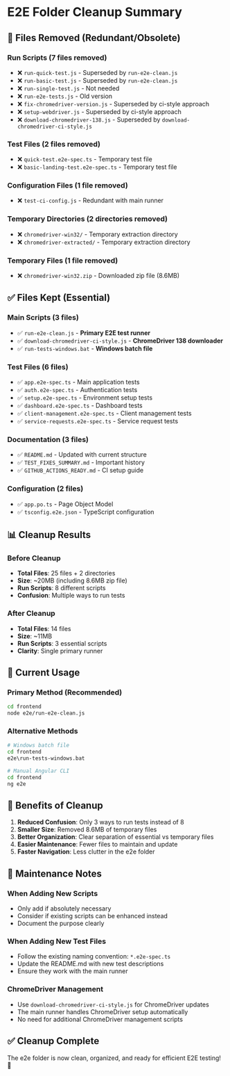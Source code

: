 # E2E Folder Cleanup Summary

## 🧹 **Files Removed (Redundant/Obsolete)**

### Run Scripts (7 files removed)
- ❌ `run-quick-test.js` - Superseded by `run-e2e-clean.js`
- ❌ `run-basic-test.js` - Superseded by `run-e2e-clean.js`
- ❌ `run-single-test.js` - Not needed
- ❌ `run-e2e-tests.js` - Old version
- ❌ `fix-chromedriver-version.js` - Superseded by ci-style approach
- ❌ `setup-webdriver.js` - Superseded by ci-style approach
- ❌ `download-chromedriver-138.js` - Superseded by `download-chromedriver-ci-style.js`

### Test Files (2 files removed)
- ❌ `quick-test.e2e-spec.ts` - Temporary test file
- ❌ `basic-landing-test.e2e-spec.ts` - Temporary test file

### Configuration Files (1 file removed)
- ❌ `test-ci-config.js` - Redundant with main runner

### Temporary Directories (2 directories removed)
- ❌ `chromedriver-win32/` - Temporary extraction directory
- ❌ `chromedriver-extracted/` - Temporary extraction directory

### Temporary Files (1 file removed)
- ❌ `chromedriver-win32.zip` - Downloaded zip file (8.6MB)

## ✅ **Files Kept (Essential)**

### Main Scripts (3 files)
- ✅ `run-e2e-clean.js` - **Primary E2E test runner**
- ✅ `download-chromedriver-ci-style.js` - **ChromeDriver 138 downloader**
- ✅ `run-tests-windows.bat` - **Windows batch file**

### Test Files (6 files)
- ✅ `app.e2e-spec.ts` - Main application tests
- ✅ `auth.e2e-spec.ts` - Authentication tests
- ✅ `setup.e2e-spec.ts` - Environment setup tests
- ✅ `dashboard.e2e-spec.ts` - Dashboard tests
- ✅ `client-management.e2e-spec.ts` - Client management tests
- ✅ `service-requests.e2e-spec.ts` - Service request tests

### Documentation (3 files)
- ✅ `README.md` - Updated with current structure
- ✅ `TEST_FIXES_SUMMARY.md` - Important history
- ✅ `GITHUB_ACTIONS_READY.md` - CI setup guide

### Configuration (2 files)
- ✅ `app.po.ts` - Page Object Model
- ✅ `tsconfig.e2e.json` - TypeScript configuration

## 📊 **Cleanup Results**

### Before Cleanup
- **Total Files**: 25 files + 2 directories
- **Size**: ~20MB (including 8.6MB zip file)
- **Run Scripts**: 8 different scripts
- **Confusion**: Multiple ways to run tests

### After Cleanup
- **Total Files**: 14 files
- **Size**: ~11MB
- **Run Scripts**: 3 essential scripts
- **Clarity**: Single primary runner

## 🚀 **Current Usage**

### Primary Method (Recommended)
```bash
cd frontend
node e2e/run-e2e-clean.js
```

### Alternative Methods
```bash
# Windows batch file
cd frontend
e2e\run-tests-windows.bat

# Manual Angular CLI
cd frontend
ng e2e
```

## 🎯 **Benefits of Cleanup**

1. **Reduced Confusion**: Only 3 ways to run tests instead of 8
2. **Smaller Size**: Removed 8.6MB of temporary files
3. **Better Organization**: Clear separation of essential vs temporary files
4. **Easier Maintenance**: Fewer files to maintain and update
5. **Faster Navigation**: Less clutter in the e2e folder

## 📝 **Maintenance Notes**

### When Adding New Scripts
- Only add if absolutely necessary
- Consider if existing scripts can be enhanced instead
- Document the purpose clearly

### When Adding New Test Files
- Follow the existing naming convention: `*.e2e-spec.ts`
- Update the README.md with new test descriptions
- Ensure they work with the main runner

### ChromeDriver Management
- Use `download-chromedriver-ci-style.js` for ChromeDriver updates
- The main runner handles ChromeDriver setup automatically
- No need for additional ChromeDriver management scripts

## ✅ **Cleanup Complete**

The e2e folder is now clean, organized, and ready for efficient E2E testing! 🎉 